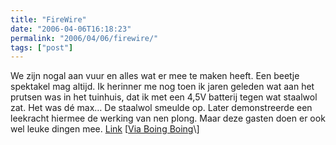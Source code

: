 ```yaml
---
title: "FireWire"
date: "2006-04-06T16:18:23"
permalink: "2006/04/06/firewire/"
tags: ["post"]
---
```

We zijn nogal aan vuur en alles wat er mee te maken heeft. Een beetje spektakel mag altijd. Ik herinner me nog toen ik jaren geleden wat aan het prutsen was in het tuinhuis, dat ik met een 4,5V batterij tegen wat staalwol zat. Het was dé max… De staalwol smeulde op. Later demonstreerde een leekracht hiermee de werking van nen plong. Maar deze gasten doen er ook wel leuke dingen mee. [Link](http://poststuff2.entensity.net/040306/media.php?media=firewire.wmv "http://poststuff2.entensity.net/040306/media.php?media=firewire.wmv") \[[Via Boing Boing](http://www.boingboing.net/2006/04/05/pyrotechnic_fun_with.html "http://www.boingboing.net/2006/04/05/pyrotechnic_fun_with.html")\]
